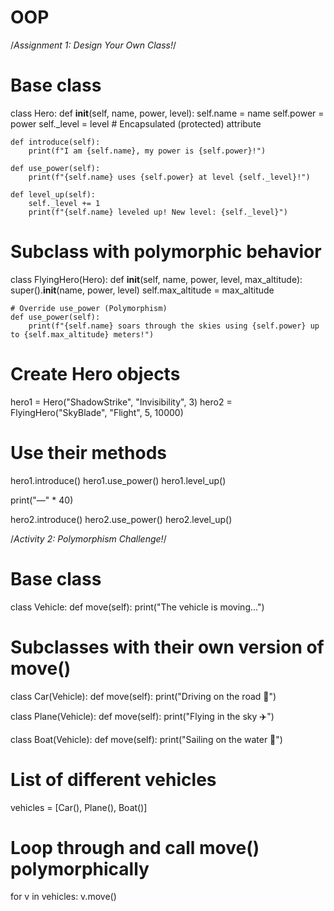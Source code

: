 # OOP

/*Assignment 1: Design Your Own Class!*/
# Base class
class Hero:
    def __init__(self, name, power, level):
        self.name = name
        self.power = power
        self._level = level  # Encapsulated (protected) attribute

    def introduce(self):
        print(f"I am {self.name}, my power is {self.power}!")

    def use_power(self):
        print(f"{self.name} uses {self.power} at level {self._level}!")

    def level_up(self):
        self._level += 1
        print(f"{self.name} leveled up! New level: {self._level}")

# Subclass with polymorphic behavior
class FlyingHero(Hero):
    def __init__(self, name, power, level, max_altitude):
        super().__init__(name, power, level)
        self.max_altitude = max_altitude

    # Override use_power (Polymorphism)
    def use_power(self):
        print(f"{self.name} soars through the skies using {self.power} up to {self.max_altitude} meters!")

# Create Hero objects
hero1 = Hero("ShadowStrike", "Invisibility", 3)
hero2 = FlyingHero("SkyBlade", "Flight", 5, 10000)

# Use their methods
hero1.introduce()
hero1.use_power()
hero1.level_up()

print("—" * 40)

hero2.introduce()
hero2.use_power()
hero2.level_up()


/*Activity 2: Polymorphism Challenge!*/
# Base class
class Vehicle:
    def move(self):
        print("The vehicle is moving...")

# Subclasses with their own version of move()
class Car(Vehicle):
    def move(self):
        print("Driving on the road 🚗")

class Plane(Vehicle):
    def move(self):
        print("Flying in the sky ✈️")

class Boat(Vehicle):
    def move(self):
        print("Sailing on the water 🚢")

# List of different vehicles
vehicles = [Car(), Plane(), Boat()]

# Loop through and call move() polymorphically
for v in vehicles:
    v.move()

